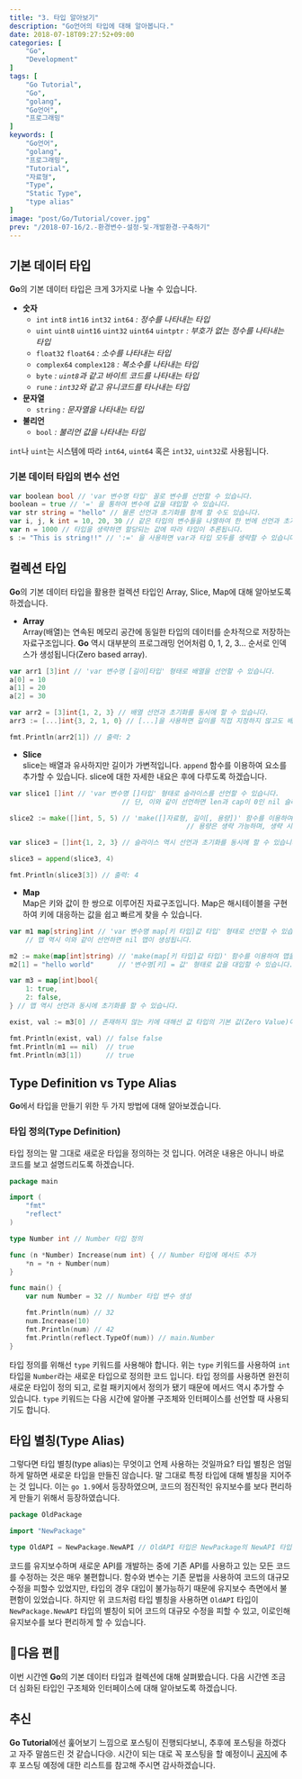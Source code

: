 ```yaml
---
title: "3. 타입 알아보기"
description: "Go언어의 타입에 대해 알아봅니다."
date: 2018-07-18T09:27:52+09:00
categories: [
    "Go",
    "Development"
]
tags: [
    "Go Tutorial",
    "Go",
    "golang",
    "Go언어",
    "프로그래밍"
]
keywords: [
    "Go언어",
    "golang",
    "프로그래밍",
    "Tutorial",
    "자료형",
    "Type",
    "Static Type",
    "type alias"
]
image: "post/Go/Tutorial/cover.jpg"
prev: "/2018-07-16/2.-환경변수-설정-및-개발환경-구축하기"
---
```


## 기본 데이터 타입
**Go**의 기본 데이터 타입은 크게 3가지로 나눌 수 있습니다.  

- **숫자**
    - `int` `int8` `int16` `int32` `int64`  *: 정수를 나타내는 타입*
    - `uint` `uint8` `uint16` `uint32` `uint64` `uintptr` *: 부호가 없는 정수를 나타내는 타입*
    - `float32` `float64`  *: 소수를 나타내는 타입*
    - `complex64` `complex128`  *: 복소수를 나타내는 타입*
    - `byte`  *: `uint8`과 같고 바이트 코드를 나타내는 타입*
    - `rune`  *: `int32`와 같고 유니코드를 타나내는 타입*
- **문자열**
    - `string` *: 문자열을 나타내는 타입*
- **불리언**
    - `bool` *: 불리언 값을 나타내는 타입*

`int`나 `uint`는 시스템에 따라 `int64`, `uint64` 혹은 `int32`, `uint32`로 사용됩니다.

### 기본 데이터 타입의 변수 선언

```go
var boolean bool // 'var 변수명 타입' 꼴로 변수를 선언할 수 있습니다.
boolean = true // '=' 을 통하여 변수에 값을 대입할 수 있습니다.
var str string = "hello" // 물론 선언과 초기화를 함께 할 수도 있습니다.
var i, j, k int = 10, 20, 30 // 같은 타입의 변수들을 나열하여 한 번에 선언과 초기화를 할 수 있습니다.
var n = 1000 // 타입을 생략하면 할당되는 값에 따라 타입이 추론됩니다.
s := "This is string!!" // ':=' 을 사용하면 var과 타입 모두를 생략할 수 있습니다. 단, 함수 내부에서만 사용 가능합니다.
```

## 컬렉션 타입
**Go**의 기본 데이터 타입을 활용한 컬렉션 타입인 Array, Slice, Map에 대해 알아보도록 하겠습니다.

- **Array**  
Array(배열)는 연속된 메모리 공간에 동일한 타입의 데이터를 순차적으로 저장하는 자료구조입니다. **Go** 역시 대부분의 프로그래밍 언어처럼 0, 1, 2, 3... 순서로 인덱스가 생성됩니다(Zero based array).

```go
var arr1 [3]int // 'var 변수명 [길이]타입' 형태로 배열을 선언할 수 있습니다.
a[0] = 10
a[1] = 20
a[2] = 30

var arr2 = [3]int{1, 2, 3} // 배열 선언과 초기화를 동시에 할 수 있습니다.
arr3 := [...]int{3, 2, 1, 0} // [...]을 사용하면 길이를 직접 지정하지 않고도 배열을 생성할 수 있습니다.

fmt.Println(arr2[1]) // 출력: 2
```
- **Slice**  
slice는 배열과 유사하지만 길이가 가변적입니다. `append` 함수를 이용하여 요소를 추가할 수 있습니다. slice에 대한 자세한 내요은 후에 다루도록 하겠습니다.

```go
var slice1 []int // 'var 변수명 []타입' 형태로 슬라이스를 선언할 수 있습니다.
                            // 단, 이와 같이 선언하면 len과 cap이 0인 nil 슬라이스가 생성됩니다.

slice2 := make([]int, 5, 5) // 'make([]자료형, 길이[, 용량])' 함수를 이용하여 슬라이스를 생성할 수 있습니다.
                                            // 용량은 생략 가능하며, 생략 시 용량은 길이와 같아집니다.  

var slice3 = []int{1, 2, 3} // 슬라이스 역시 선언과 초기화를 동시에 할 수 있습니다.

slice3 = append(slice3, 4)

fmt.Println(slice3[3]) // 출력: 4
```
- **Map**  
Map은 키와 값이 한 쌍으로 이루어진 자료구조입니다. Map은 해시테이블을 구현하여 키에 대응하는 값을 쉽고 빠르게 찾을 수 있습니다.

```go
var m1 map[string]int // 'var 변수명 map[키 타입]값 타입' 형태로 선언할 수 있습니다.
	// 맵 역시 이와 같이 선언하면 nil 맵이 생성됩니다.

m2 := make(map[int]string) // 'make(map[키 타입]값 타입)' 함수를 이용하여 맵을 생성할 수 있습니다.
m2[1] = "hello world"      // '변수명[키] = 값' 형태로 값을 대입할 수 있습니다.

var m3 = map[int]bool{
    1: true,
    2: false,
} // 맵 역시 선언과 동시에 초기화를 할 수 있습니다.

exist, val := m3[0] // 존재하지 않는 키에 대해선 값 타입의 기본 값(Zero Value)이 반환됩니다.

fmt.Println(exist, val) // false false
fmt.Println(m1 == nil)  // true
fmt.Println(m3[1])      // true
```

## Type Definition vs Type Alias
**Go**에서 타입을 만들기 위한 두 가지 방법에 대해 알아보겠습니다.

### 타입 정의(Type Definition)
타입 정의는 말 그대로 새로운 타입을 정의하는 것 입니다. 어려운 내용은 아니니 바로 코드를 보고 설명드리도록 하겠습니다.

```go
package main

import (
	"fmt"
	"reflect"
)

type Number int // Number 타입 정의

func (n *Number) Increase(num int) { // Number 타입에 메서드 추가
	*n = *n + Number(num)
}

func main() {
	var num Number = 32 // Number 타입 변수 생성

	fmt.Println(num) // 32
	num.Increase(10)
	fmt.Println(num) // 42
	fmt.Println(reflect.TypeOf(num)) // main.Number
}
```

타입 정의를 위해선 `type` 키워드를 사용해야 합니다. 위는 `type` 키워드를 사용하여 `int` 타입을 `Number`라는 새로운 타입으로 정의한 코드 입니다. 타입 정의를 사용하면 완전히 새로운 타입이 정의 되고, 로컬 패키지에서 정의가 됐기 때문에 메서드 역시 추가할 수 있습니다. `type` 키워드는 다음 시간에 알아볼 구조체와 인터페이스를 선언할 때 사용되기도 합니다.

## 타입 별칭(Type Alias)
그렇다면 타입 별칭(type alias)는 무엇이고 언제 사용하는 것일까요? 타입 별칭은 엄밀하게 말하면 새로운 타입을 만들진 않습니다. 말 그대로 특정 타입에 대해 별칭을 지어주는 것 입니다. 이는 `go 1.9`에서 등장하였으며, 코드의 점진적인 유지보수를 보다 편리하게 만들기 위해서 등장하였습니다.

```go
package OldPackage

import "NewPackage"

type OldAPI = NewPackage.NewAPI // OldAPI 타입은 NewPackage의 NewAPI 타입을 가리키게 됩니다.
```

 코드를 유지보수하며 새로운 API를 개발하는 중에 기존 API를 사용하고 있는 모든 코드를 수정하는 것은 매우 불편합니다. 함수와 변수는 기존 문법을 사용하여 코드의 대규모 수정을 피할수 있었지만, 타입의 경우 대입이 불가능하기 때문에 유지보수 측면에서 불편함이 있었습니다. 하지만 위 코드처럼 타입 별칭을 사용하면 `OldAPI` 타입이 `NewPackage.NewAPI` 타입의 별칭이 되어 코드의 대규모 수정을 피할 수 있고, 이로인해 유지보수를 보다 편리하게 할 수 있습니다.

## :tada:다음 편:tada:
이번 시간엔 **Go**의 기본 데이터 타입과 컬렉션에 대해 살펴봤습니다. 다음 시간엔 조금 더 심화된 타입인 구조체와 인터페이스에 대해 알아보도록 하겠습니다.  

## 추신
**Go Tutorial**에선 훑어보기 느낌으로 포스팅이 진행되다보니, 추후에 포스팅을 하겠다고 자주 말씀드린 것 같습니다:cry:. 시간이 되는 대로 꼭 포스팅을 할 예정이니 [공지](/categories/공지)에 추후 포스팅 예정에 대한 리스트를 참고해 주시면 감사하겠습니다.